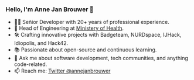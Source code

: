 ### Hello, I'm Anne Jan Brouwer 👋

- 👨‍💻 Señior Developer with 20+ years of professional experience.
- 🏢 Head of Engineering at [Ministery of Health](https://github.com/minvws).
- 🛠️ Crafting innovative projects with Badgeteam, NURDspace, IJHack, Idiopolis, and Hack42.
- 📚 Passionate about open-source and continuous learning.
- 💬 Ask me about software development, tech communities, and anything code-related.
- 📫 Reach me: [Twitter @annejanbrouwer](https://twitter.com/annejanbrouwer)

